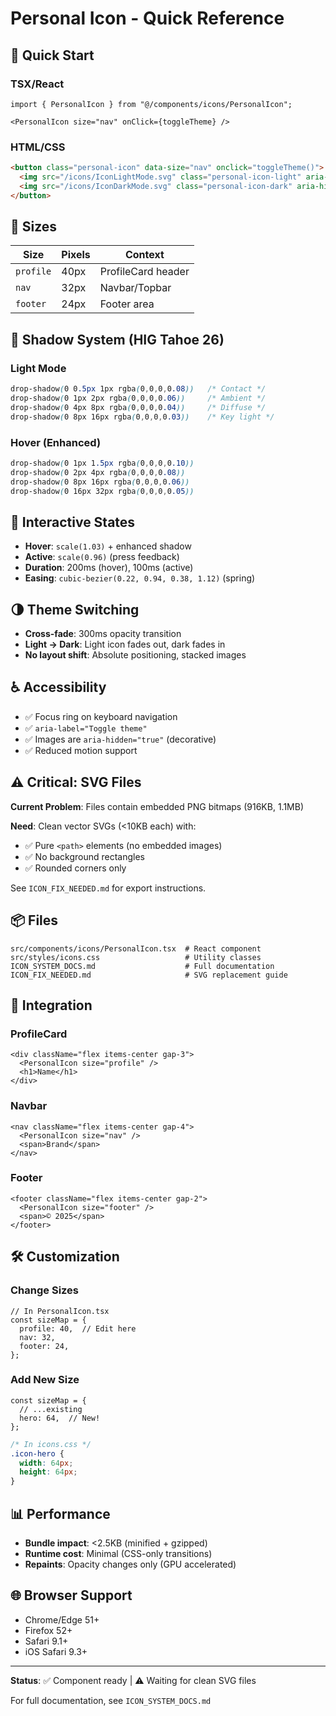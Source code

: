 # Personal Icon - Quick Reference

## 🚀 Quick Start

### TSX/React
```tsx
import { PersonalIcon } from "@/components/icons/PersonalIcon";

<PersonalIcon size="nav" onClick={toggleTheme} />
```

### HTML/CSS
```html
<button class="personal-icon" data-size="nav" onclick="toggleTheme()">
  <img src="/icons/IconLightMode.svg" class="personal-icon-light" aria-hidden="true" />
  <img src="/icons/IconDarkMode.svg" class="personal-icon-dark" aria-hidden="true" />
</button>
```

## 📏 Sizes

| Size | Pixels | Context |
|------|--------|---------|
| `profile` | 40px | ProfileCard header |
| `nav` | 32px | Navbar/Topbar |
| `footer` | 24px | Footer area |

## 🎨 Shadow System (HIG Tahoe 26)

### Light Mode
```css
drop-shadow(0 0.5px 1px rgba(0,0,0,0.08))   /* Contact */
drop-shadow(0 1px 2px rgba(0,0,0,0.06))     /* Ambient */
drop-shadow(0 4px 8px rgba(0,0,0,0.04))     /* Diffuse */
drop-shadow(0 8px 16px rgba(0,0,0,0.03))    /* Key light */
```

### Hover (Enhanced)
```css
drop-shadow(0 1px 1.5px rgba(0,0,0,0.10))
drop-shadow(0 2px 4px rgba(0,0,0,0.08))
drop-shadow(0 8px 16px rgba(0,0,0,0.06))
drop-shadow(0 16px 32px rgba(0,0,0,0.05))
```

## 🎯 Interactive States

- **Hover**: `scale(1.03)` + enhanced shadow
- **Active**: `scale(0.96)` (press feedback)
- **Duration**: 200ms (hover), 100ms (active)
- **Easing**: `cubic-bezier(0.22, 0.94, 0.38, 1.12)` (spring)

## 🌗 Theme Switching

- **Cross-fade**: 300ms opacity transition
- **Light → Dark**: Light icon fades out, dark fades in
- **No layout shift**: Absolute positioning, stacked images

## ♿ Accessibility

- ✅ Focus ring on keyboard navigation
- ✅ `aria-label="Toggle theme"`
- ✅ Images are `aria-hidden="true"` (decorative)
- ✅ Reduced motion support

## ⚠️ Critical: SVG Files

**Current Problem**: Files contain embedded PNG bitmaps (916KB, 1.1MB)

**Need**: Clean vector SVGs (<10KB each) with:
- ✅ Pure `<path>` elements (no embedded images)
- ✅ No background rectangles
- ✅ Rounded corners only

See `ICON_FIX_NEEDED.md` for export instructions.

## 📦 Files

```
src/components/icons/PersonalIcon.tsx  # React component
src/styles/icons.css                   # Utility classes
ICON_SYSTEM_DOCS.md                    # Full documentation
ICON_FIX_NEEDED.md                     # SVG replacement guide
```

## 🔗 Integration

### ProfileCard
```tsx
<div className="flex items-center gap-3">
  <PersonalIcon size="profile" />
  <h1>Name</h1>
</div>
```

### Navbar
```tsx
<nav className="flex items-center gap-4">
  <PersonalIcon size="nav" />
  <span>Brand</span>
</nav>
```

### Footer
```tsx
<footer className="flex items-center gap-2">
  <PersonalIcon size="footer" />
  <span>© 2025</span>
</footer>
```

## 🛠️ Customization

### Change Sizes
```tsx
// In PersonalIcon.tsx
const sizeMap = {
  profile: 40,  // Edit here
  nav: 32,
  footer: 24,
};
```

### Add New Size
```tsx
const sizeMap = {
  // ...existing
  hero: 64,  // New!
};
```

```css
/* In icons.css */
.icon-hero {
  width: 64px;
  height: 64px;
}
```

## 📊 Performance

- **Bundle impact**: <2.5KB (minified + gzipped)
- **Runtime cost**: Minimal (CSS-only transitions)
- **Repaints**: Opacity changes only (GPU accelerated)

## 🌐 Browser Support

- Chrome/Edge 51+
- Firefox 52+
- Safari 9.1+
- iOS Safari 9.3+

---

**Status**: ✅ Component ready | ⚠️ Waiting for clean SVG files

For full documentation, see `ICON_SYSTEM_DOCS.md`
